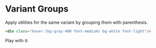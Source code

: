 # Variant Groups

Apply utilities for the same variant by grouping them with parenthesis.

```html
<div class="hover:(bg-gray-400 font-medium) bg-white font-light"/>
```

Play with it:

<InlinePlayground 
  :input="'bg-blue-200 font-light p-2\nhover:(bg-gray-400 font-medium)'"
  :showCSS="true"
  :showMode="true"
/>
